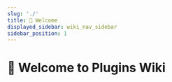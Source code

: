 ```yaml
---
slug: './'
title: 👋 Welcome
displayed_sidebar: wiki_nav_sidebar
sidebar_position: 1
---
```


# 👋 Welcome to Plugins Wiki
